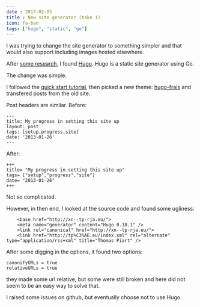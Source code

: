 ```yaml
---
date : 2017-02-05
title : New site generator (take 1)
icon: fa-ban
tags: ["hugo", "static", "go"]
---
```

I was trying to change the site generator to something simpler and that would also support including images hosted elsewhere.

After [some research](https://www.staticgen.com/), I found [Hugo](https://gohugo.io). Hugo is a static site generator using Go.

The change was simple.

I followed the [quick start tutorial](https://gohugo.io/overview/quickstart/), then picked a new theme: [hugo-frais](https://github.com/the2ne/hugo-frais) and transfered posts from the old site.

Post headers are similar. Before:
```
---
title: My progress in setting this site up
layout: post
tags: [setup,progress,site]
date: '2013-01-26'
---
```
After:
```
+++
title= "My progress in setting this site up"
tags= ["setup","progress","site"]
date= "2013-01-26"
+++
```
Not so complicated.

However, in then end, I looked at the source code and found some ugliness:
```
    <base href="http://xn--tp-rja.eu/">
    <meta name="generator" content="Hugo 0.18.1" />
    <link rel="canonical" href="http://xn--tp-rja.eu/">
    <link href="http://tp%C3%AE.eu/index.xml" rel="alternate" type="application/rss+xml" title="Thomas Piart" />
```
After some digging in the options, it found two options:
```
canonifyURLs = true
relativeURLs = true
```
they made some url relative, but some were still broken and here did not seem to be an easy way to solve that.

I raised some issues on github, but eventually choose not to use Hugo.
